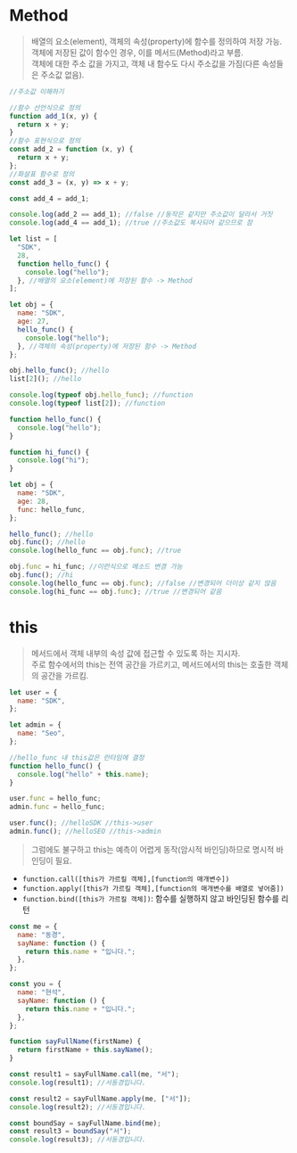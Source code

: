 # Method

> 배열의 요소(element), 객체의 속성(property)에 함수를 정의하여 저장 가능.  
> 객체에 저장된 값이 함수인 경우, 이를 메서드(Method)라고 부름.  
> 객체에 대한 주소 값을 가지고, 객체 내 함수도 다시 주소값을 가짐(다른 속성들은 주소값 없음).

```javascript
//주소값 이해하기

//함수 선언식으로 정의
function add_1(x, y) {
  return x + y;
}
//함수 표현식으로 정의
const add_2 = function (x, y) {
  return x + y;
};
//화살표 함수로 정의
const add_3 = (x, y) => x + y;

const add_4 = add_1;

console.log(add_2 == add_1); //false //동작은 같지만 주소값이 달라서 거짓
console.log(add_4 == add_1); //true //주소값도 복사되어 같으므로 참
```

```javascript
let list = [
  "SDK",
  28,
  function hello_func() {
    console.log("hello");
  }, //배열의 요소(element)에 저장된 함수 -> Method
];

let obj = {
  name: "SDK",
  age: 27,
  hello_func() {
    console.log("hello");
  }, //객체의 속성(property)에 저장된 함수 -> Method
};

obj.hello_func(); //hello
list[2](); //hello

console.log(typeof obj.hello_func); //function
console.log(typeof list[2]); //function
```

```javascript
function hello_func() {
  console.log("hello");
}

function hi_func() {
  console.log("hi");
}

let obj = {
  name: "SDK",
  age: 28,
  func: hello_func,
};

hello_func(); //hello
obj.func(); //hello
console.log(hello_func == obj.func); //true

obj.func = hi_func; //이런식으로 메소드 변경 가능
obj.func(); //hi
console.log(hello_func == obj.func); //false //변경되어 더이상 같지 않음
console.log(hi_func == obj.func); //true //변경되어 같음
```

# this

> 메서드에서 객체 내부의 속성 값에 접근할 수 있도록 하는 지시자.  
> 주로 함수에서의 this는 전역 공간을 가르키고, 메서드에서의 this는 호출한 객체의 공간을 가르킴.

```javascript
let user = {
  name: "SDK",
};

let admin = {
  name: "Seo",
};

//hello_func 내 this값은 런타임에 결정
function hello_func() {
  console.log("hello" + this.name);
}

user.func = hello_func;
admin.func = hello_func;

user.func(); //helloSDK //this->user
admin.func(); //helloSEO //this->admin
```

> 그럼에도 불구하고 this는 예측이 어렵게 동작(암시적 바인딩)하므로 명시적 바인딩이 필요.

- `function.call([this가 가르킬 객체],[function의 매개변수])`
- `function.apply([this가 가르킬 객체],[function의 매개변수를 배열로 넣어줌])`
- `function.bind([this가 가르킬 객체])`: 함수를 실행하지 않고 바인딩된 함수를 리턴

```javascript
const me = {
  name: "동경",
  sayName: function () {
    return this.name + "입니다.";
  },
};

const you = {
  name: "현석",
  sayName: function () {
    return this.name + "입니다.";
  },
};

function sayFullName(firstName) {
  return firstName + this.sayName();
}

const result1 = sayFullName.call(me, "서");
console.log(result1); //서동경입니다.

const result2 = sayFullName.apply(me, ["서"]);
console.log(result2); //서동경입니다.

const boundSay = sayFullName.bind(me);
const result3 = boundSay("서");
console.log(result3); //서동경입니다.
```
